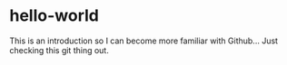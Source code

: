 # hello-world
This is an introduction so I can become more familiar with Github...
Just checking this git thing out.

